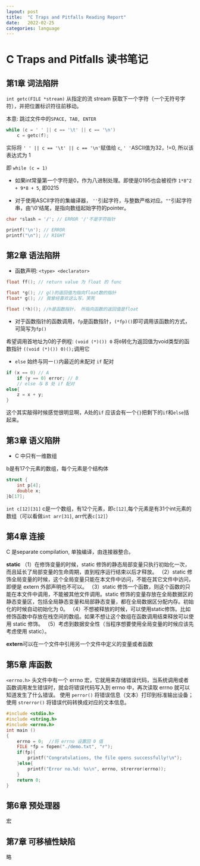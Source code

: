 ```yaml
---
layout: post
title:  "C Traps and Pitfalls Reading Report"
date:   2022-02-25
categories: language
---
```


# C Traps and Pitfalls 读书笔记

## 第1章 词法陷阱

`int getc(FILE *stream)` 从指定的流 stream 获取下一个字符（一个无符号字符），并把位置标识符往前移动。

本意: 跳过文件中的`SPACE, TAB, ENTER`

```C
while (c = ' ' || c == '\t' || c == '\n')
	c = getc(f);
```

实际将 `' ' || c == '\t' || c == '\n'`赋值给 `c`, `' '`ASCII值为32，!=0, 所以该表达式为 1

即 `while (c = 1)`

- 如果int常量第一个字符是0，作为八进制处理。即使是0195也会被视作 `1*8^2 + 9*8 + 5`, 即0215

- 对于使用ASCII字符的集编译器， `''`引起字符，与整数严格对应。`""`引起字符串，由'\0'结尾，是指向数组起始字符的pointer。

```C
char *slash = '/'; // ERROR '/'不是字符指针

printf('\n'); // ERROR
printf("\n"); // RIGHT
```

## 第2章 语法陷阱

- 函数声明: `<type> <declarator>`

```C
float ff(); // return value 为 float 的 func

float *g(); // g()的返回值为指向float数的指针
float* g(); // 我曾经喜欢这么写，笑死

float (*h)(); //h是函数指针， 所指向函数的返回值是float
```

- 对于函数指针的函数调用，`fp`是函数指针，`(*fp)()`即可调用该函数的方式，可简写为`fp()`

希望调用首地址为0的子例程:
`(void (*)()) 0` 将`0`转化为返回值为void类型的函数指针
`((void (*)()) 0)();`调用它

- `else` 始终与同一`()`内最近的未配对 `if` 配对

```C
if (x == 0) // A
	if (y == 0) error; // B
	// else 与 B 处 if 配对
else{
	z = x + y;
}
```

这个其实敲得时候感觉很明显啊，A处的`if` 应该会有一个`{}`把剩下的`if`和`else`括起来。

## 第3章 语义陷阱

- C 中只有一维数组

b是有17个元素的数组，每个元素是个结构体

```C
struct {
	int p[4];
	double x;
}b[17];
```

`int c[12][31]` c是一个数组，有12个元素，即`c[12]`,每个元素是有31个int元素的数组（可以看做`int arr[31]`, arr代表`c[12]`）

## 第4章 连接

C 是separate compilation, 单独编译，由连接器整合。

**static**
（1）在修饰变量的时候，static 修饰的静态局部变量只执行初始化一次，而且延长了局部变量的生命周期，直到程序运行结束以后才释放。
（2）static 修饰全局变量的时候，这个全局变量只能在本文件中访问，不能在其它文件中访问，即便是 extern 外部声明也不可以。
（3）static 修饰一个函数，则这个函数的只能在本文件中调用，不能被其他文件调用。static 修饰的变量存放在全局数据区的静态变量区，包括全局静态变量和局部静态变量，都在全局数据区分配内存。初始化的时候自动初始化为 0。
（4）不想被释放的时候，可以使用static修饰。比如修饰函数中存放在栈空间的数组。如果不想让这个数组在函数调用结束释放可以使用 static 修饰。
（5）考虑到数据安全性（当程序想要使用全局变量的时候应该先考虑使用 static）。

**extern**可以在一个文件中引用另一个文件中定义的变量或者函数

## 第5章 库函数

`<errno.h>` 头文件中有一个 errno 宏，它就用来存储错误代码，当系统调用或者函数调用发生错误时，就会将错误代码写入到 errno 中，再次读取 errno 就可以知道发生了什么错误。
使用 `perror()` 将错误信息（文本）打印到标准输出设备；
使用 `strerror()` 将错误代码转换成对应的文本信息。

```C
#include <stdio.h>
#include <string.h>
#include <errno.h>
int main ()
{
    errno = 0;  //将 errno 设置回 0 值
    FILE *fp = fopen("./demo.txt", "r");
    if(fp){
        printf("Congratulations, the file opens successfully!\n");
    }else{
        printf("Error no.%d: %s\n", errno, strerror(errno));
    }
    return 0;
}
```

## 第6章 预处理器

宏

## 第7章 可移植性缺陷

略

